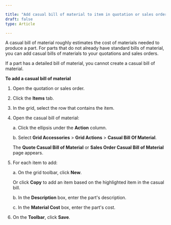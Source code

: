 ```yaml
---

title: "Add casual bill of material to item in quotation or sales order"
draft: false
type: Article

---
```


A casual bill of material roughly estimates the cost of materials needed to produce a part. For parts that do not already have standard bills of material, you can add casual bills of materials to your quotations and sales orders.

If a part has a detailed bill of material, you cannot create a casual bill of material.

**To add a casual bill of material**

1. Open the quotation or sales order.

2. Click the **Items** tab.

3. In the grid, select the row that contains the item.

4. Open the casual bill of material:

    a. Click the ellipsis under the **Action** column.

    b. Select **Grid Accessories** > **Grid Actions** > **Casual Bill Of Material**.

    The **Quote Casual Bill of Material** or **Sales Order Casual Bill of Material** page appears.

5. For each item to add:

    a. On the grid toolbar, click **New**.

    Or click **Copy** to add an item based on the highlighted item in the casual bill.

    b. In the **Description** box, enter the part's description.

    c. In the **Material Cost** box, enter the part's cost.

6. On the **Toolbar**, click **Save**.

​